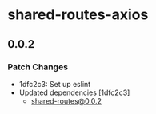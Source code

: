 # shared-routes-axios

## 0.0.2

### Patch Changes

- 1dfc2c3: Set up eslint
- Updated dependencies [1dfc2c3]
  - shared-routes@0.0.2
